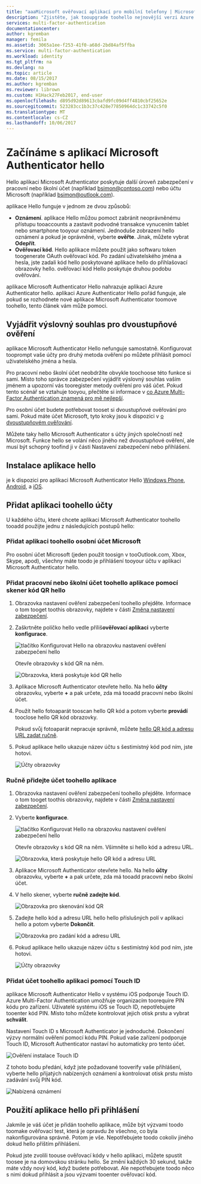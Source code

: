 ```yaml
---
title: "aaaMicrosoft ověřovací aplikací pro mobilní telefony | Microsoft Docs"
description: "Zjistěte, jak tooupgrade toohello nejnovější verzi Azure Authenticator."
services: multi-factor-authentication
documentationcenter: 
author: kgremban
manager: femila
ms.assetid: 3065a1ee-f253-41f0-a68d-2bd84af5ffba
ms.service: multi-factor-authentication
ms.workload: identity
ms.tgt_pltfrm: na
ms.devlang: na
ms.topic: article
ms.date: 08/15/2017
ms.author: kgremban
ms.reviewer: librown
ms.custom: H1Hack27Feb2017, end-user
ms.openlocfilehash: d895d92d89613cbafd9fc09d4ff4810cbf25652e
ms.sourcegitcommit: 523283cc1b3c37c428e77850964dc1c33742c5f0
ms.translationtype: MT
ms.contentlocale: cs-CZ
ms.lasthandoff: 10/06/2017
---
```

# <a name="get-started-with-hello-microsoft-authenticator-app"></a>Začínáme s aplikací Microsoft Authenticator hello
Hello aplikaci Microsoft Authenticator poskytuje další úroveň zabezpečení v pracovní nebo školní účet (například bsimon@contoso.com) nebo účtu Microsoft (například bsimon@outlook.com).

aplikace Hello funguje v jednom ze dvou způsobů:

* **Oznámení**. aplikace Hello můžou pomoct zabránit neoprávněnému přístupu tooaccounts a zastavit podvodné transakce vynucením tablet nebo smartphone tooyour oznámení. Jednoduše zobrazení hello oznámení a pokud je oprávněné, vyberte **ověřte**. Jinak, můžete vybrat **Odepřít**. 
* **Ověřovací kód**. Hello aplikace můžete použít jako softwaru token toogenerate OAuth ověřovací kód. Po zadání uživatelského jména a hesla, jste zadali kód hello poskytované aplikace hello do přihlašovací obrazovky hello. ověřovací kód Hello poskytuje druhou podobu ověřování.

aplikace Microsoft Authenticator Hello nahrazuje aplikaci Azure Authenticator hello. aplikaci Azure Authenticator Hello pořád funguje, ale pokud se rozhodnete nové aplikace Microsoft Authenticator toomove toohello, tento článek vám může pomoci.  

## <a name="opt-in-for-two-step-verification"></a>Vyjádřit výslovný souhlas pro dvoustupňové ověření

aplikace Microsoft Authenticator Hello nefunguje samostatně. Konfigurovat tooprompt vaše účty pro druhý metoda ověření po můžete přihlásit pomocí uživatelského jména a hesla. 

Pro pracovní nebo školní účet neobdržíte obvykle toochoose této funkce si sami. Místo toho správce zabezpečení vyjádřit výslovný souhlas vaším jménem a upozorní vás tooregister metody ověření pro váš účet. Pokud tento scénář se vztahuje tooyou, přečtěte si informace v [co Azure Multi-Factor Authentication znamená pro mě nejlepší](multi-factor-authentication-end-user.md).

Pro osobní účet budete potřebovat tooset si dvoustupňové ověřování pro sami. Pokud máte účet Microsoft, tyto kroky jsou k dispozici v [o dvoustupňovém ověřování](https://support.microsoft.com/help/12408/microsoft-account-about-two-step-verification). 

Můžete taky hello Microsoft Authenticator s účty jiných společností než Microsoft. Funkce hello se volání něco jiného než dvoustupňové ověření, ale musí být schopný toofind ji v části Nastavení zabezpečení nebo přihlášení. 

## <a name="install-hello-app"></a>Instalace aplikace hello
je k dispozici pro aplikaci Microsoft Authenticator Hello [Windows Phone](http://go.microsoft.com/fwlink/?Linkid=825071), [Android](http://go.microsoft.com/fwlink/?Linkid=825072), a [iOS](http://go.microsoft.com/fwlink/?Linkid=825073).

## <a name="add-accounts-toohello-app"></a>Přidat aplikaci toohello účty
U každého účtu, které chcete aplikaci Microsoft Authenticator toohello tooadd použijte jednu z následujících postupů hello:

### <a name="add-a-personal-microsoft-account-toohello-app"></a>Přidat aplikaci toohello osobní účet Microsoft

Pro osobní účet Microsoft (jeden použít toosign v tooOutlook.com, Xbox, Skype, apod), všechny máte toodo je přihlášení tooyour účtu v aplikaci Microsoft Authenticator hello.

### <a name="add-a-work-or-school-account-toohello-app-using-hello-qr-code-scanner"></a>Přidat pracovní nebo školní účet toohello aplikace pomocí skener kód QR hello
1. Obrazovka nastavení ověření zabezpečení toohello přejděte.  Informace o tom tooget toothis obrazovky, najdete v části [Změna nastavení zabezpečení](multi-factor-authentication-end-user-manage-settings.md#where-to-find-the-settings-page).
2. Zaškrtněte políčko hello vedle příliš**ověřovací aplikaci** vyberte **konfigurace**.

    ![tlačítko Konfigurovat Hello na obrazovku nastavení ověření zabezpečení hello](./media/authenticator-app-how-to/azureauthe.png)

    Otevře obrazovky s kód QR na něm.

    ![Obrazovka, která poskytuje kód QR hello](./media/authenticator-app-how-to/barcode2.png)
3. Aplikace Microsoft Authenticator otevřete hello. Na hello **účty** obrazovku, vyberte  **+** a pak určete, zda má tooadd pracovní nebo školní účet.
4. Použít hello fotoaparát tooscan hello QR kód a potom vyberte **provádí** tooclose hello QR kód obrazovky.

    Pokud svůj fotoaparát nepracuje správně, můžete [hello QR kód a adresu URL zadat ručně](#add-an-account-to-the-app-manually).

5. Pokud aplikace hello ukazuje název účtu s šestimístný kód pod ním, jste hotovi. 

    ![Účty obrazovky](./media/authenticator-app-how-to/accounts.png)

### <a name="add-an-account-toohello-app-manually"></a>Ručně přidejte účet toohello aplikace
1. Obrazovka nastavení ověření zabezpečení toohello přejděte.  Informace o tom tooget toothis obrazovky, najdete v části [Změna nastavení zabezpečení](multi-factor-authentication-end-user-manage-settings.md).
2. Vyberte **konfigurace**.

    ![tlačítko Konfigurovat Hello na obrazovku nastavení ověření zabezpečení hello](./media/authenticator-app-how-to/azureauthe.png)

    Otevře obrazovky s kód QR na něm.  Všimněte si hello kód a adresu URL.

    ![Obrazovka, která poskytuje hello QR kód a adresu URL](./media/authenticator-app-how-to/barcode2.png)
3. Aplikace Microsoft Authenticator otevřete hello. Na hello **účty** obrazovku, vyberte  **+** a pak určete, zda má tooadd pracovní nebo školní účet.

4. V hello skener, vyberte **ručně zadejte kód**.

    ![Obrazovka pro skenování kód QR](./media/multi-factor-authentication-end-user-first-time/scan2.png)
5. Zadejte hello kód a adresu URL hello hello příslušných polí v aplikaci hello a potom vyberte **Dokončit**.

    ![Obrazovka pro zadání kód a adresu URL](./media/authenticator-app-how-to/manual.png)

6. Pokud aplikace hello ukazuje název účtu s šestimístný kód pod ním, jste hotovi.

    ![Účty obrazovky](./media/authenticator-app-how-to/accounts.png)

### <a name="add-an-account-toohello-app-using-touch-id"></a>Přidat účet toohello aplikaci pomocí Touch ID
aplikace Microsoft Authenticator Hello v systému iOS podporuje Touch ID.  Azure Multi-Factor Authentication umožňuje organizacím toorequire PIN kódu pro zařízení. Uživatelé systému iOS se Touch ID, nepotřebujete tooenter kód PIN. Místo toho můžete kontrolovat jejich otisk prstu a vybrat **schválit**.

Nastavení Touch ID s Microsoft Authenticator je jednoduché. Dokončení výzvy normální ověření pomocí kódu PIN. Pokud vaše zařízení podporuje Touch ID, Microsoft Authenticator nastaví ho automaticky pro tento účet.

![Ověření instalace Touch ID](./media/authenticator-app-how-to/touchid1.png)

Z tohoto bodu předání, když jste požadované tooverify vaše přihlášení, vyberte hello přijatých nabízených oznámení a kontrolovat otisk prstu místo zadávání svůj PIN kód.

![Nabízená oznámení](./media/authenticator-app-how-to/touchid2.png)

## <a name="use-hello-app-when-you-sign-in"></a>Použití aplikace hello při přihlášení

Jakmile je váš účet je přidán toohello aplikace, může být výzvami toodo toomake ověřovací test, která je opravdu že všechno, co byla nakonfigurována správně. Potom je vše. Nepotřebujete toodo cokoliv jiného dokud hello příštím přihlášení.

Pokud jste zvolili toouse ověřovací kódy v hello aplikaci, můžete spustit toosee je na domovskou stránku hello. Se změní každých 30 sekund, takže máte vždy nový kód, když budete potřebovat. Ale nepotřebujete toodo něco s nimi dokud přihlásit a jsou výzvami tooenter ověřovací kód.  
